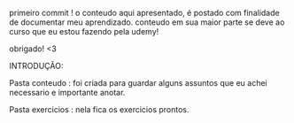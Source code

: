 primeiro commit !
o conteudo aqui apresentado, é postado com finalidade de documentar meu aprendizado. 
conteudo em sua maior parte se deve ao curso que eu estou fazendo pela udemy!

obrigado! <3

INTRODUÇÃO:

Pasta conteudo : foi criada para guardar alguns assuntos que eu achei necessario e importante anotar.

Pasta exercicios : nela fica os exercicios prontos.
